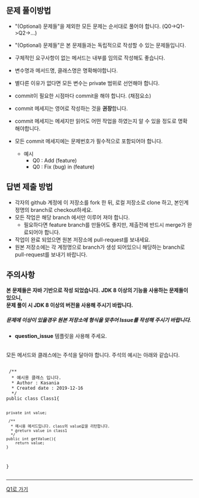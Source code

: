 ## 문제 풀이방법
- "(Optional) 문제들"을 제외한 모든 문제는 순서대로 풀어야 합니다. (Q0->Q1->Q2->...)
- "(Optional) 문제들"은 본 문제들과는 독립적으로 작성할 수 있는 문제들입니다.
- 구체적인 요구사항이 없는 메서드는 내부를 임의로 작성해도 좋습니다.
- 변수명과 메서드명, 클래스명은 명확해야합니다.
- 별다른 이유가 없다면 모든 변수는 private 범위로 선언해야 합니다.

- commit이 필요한 시점마다 commit을 해야 합니다. (채점요소)
- commit 메세지는 영어로 작성하는 것을 **권장**합니다.
- commit 메세지는 메세지만 읽어도 어떤 작업을 하였는지 알 수 있을 정도로 명확 해야합니다.
- 모든 commit 메세지에는 문제번호가 필수적으로 포함되어야 합니다.
    - 예시
        - Q0 : Add (feature)
        - Q0 : Fix (bug) in (feature)


## 답변 제출 방법
- 각자의 github 계정에 이 저장소를 fork 한 뒤, 로컬 저장소로 clone 하고, 본인계정명의 branch로 checkout하세요.
- 모든 작업은 해당 branch 에서만 이루어 져야 합니다.
    - 필요하다면 feature branch를 만들어도 좋지만, 제출전에 반드시 merge가 완료되어야 합니다.
- 작업이 완료 되었으면 원본 저장소에 pull-request를 보내세요.
- 원본 저장소에는 각 계정명으로 branch가 생성 되어있으니 해당하는 branch로 pull-request를 보내기 바랍니다.

## 주의사항

**본 문제들은 자바 기반으로 작성 되었습니다.**
**JDK 8 이상의 기능을 사용하는 문제들이 있으니,<br> 문제 풀이 시 JDK 8 이상의 버전을 사용해 주시기 바랍니다.**

##### 문제에 이상이 있을경우 원본 저장소에 형식을 맞추어 Issue를 작성해 주시기 바랍니다.
- **question_issue** 템플릿을 사용해 주세요.

<br>
모든 메서드와 클래스에는 주석을 달아야 합니다.
주석의 예시는 아래와 같습니다.
<pre><code>
 /**
  * 예시용 클래스 입니다.
  * Author : Kasania
  * Created date : 2019-12-16
  */
public class Class1{

    private int value;

     /**
      * 예시용 메서드입니다. class의 value값을 리턴합니다.
      * @return value in class1
      */
    public int getValue(){
        return value;
    }
}
</code></pre>

* * *

[Q1로 가기](java-1/Q1.md)